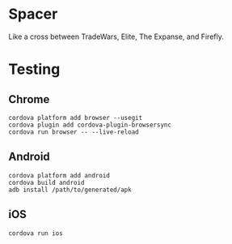 # Spacer
Like a cross between TradeWars, Elite, The Expanse, and Firefly.

# Testing

## Chrome
    cordova platform add browser --usegit
    cordova plugin add cordova-plugin-browsersync
    cordova run browser -- --live-reload

## Android
    cordova platform add android
    cordova build android
    adb install /path/to/generated/apk

## iOS
    cordova run ios
